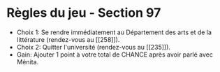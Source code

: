 # Règles du jeu - Section 97

- Choix 1: Se rendre immédiatement au Département des arts et de la littérature (rendez-vous au [[258]]).
- Choix 2: Quitter l'université (rendez-vous au [[235]]).
- Gain: Ajouter 1 point à votre total de CHANCE après avoir parlé avec Ménita.